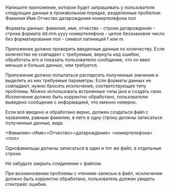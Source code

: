 Напишите приложение, которое будет запрашивать у пользователя следующие данные в произвольном порядке, 
разделенные пробелом:
Фамилия Имя Отчество датарождения номертелефона пол

Форматы данных:
фамилия, имя, отчество - строки
датарождения - строка формата dd.mm.yyyy
номертелефона - целое беззнаковое число без форматирования
пол - символ латиницей f или m.

Приложение должно проверить введенные данные по количеству. Если количество не совпадает с требуемым, вернуть 
код ошибки,
обработать его и показать пользователю сообщение, что он ввел меньше и больше данных, чем требуется.

Приложение должно попытаться распарсить полученные значения и выделить из них требуемые параметры. Если форматы данных 
не совпадают, нужно бросить исключение, соответствующее типу проблемы. Можно использовать встроенные типы java и 
создать свои. 
Исключение должно быть корректно обработано, пользователю выведено сообщение с информацией, что именно неверно.

Если всё введено и обработано верно, должен создаться файл с названием, равным фамилии, в него в одну строку должны 
записаться полученные данные, вида

<Фамилия><Имя><Отчество><датарождения> <номертелефона><пол>

Однофамильцы должны записаться в один и тот же файл, в отдельные строки.

Не забудьте закрыть соединение с файлом.

При возникновении проблемы с чтением-записью в файл, исключение должно быть корректно обработано, пользователь должен 
увидеть стектрейс ошибки.